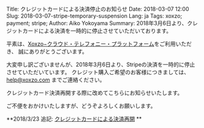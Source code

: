 Title: クレジットカードによる決済停止のお知らせ
Date: 2018-03-07 12:00
Slug: 2018-03-07-stripe-temporary-suspension
Lang: ja
Tags: xoxzo; payment; stripe; 
Author: Aiko Yokoyama
Summary: 2018年3月6日より、クレジットカードによる決済を一時的に停止させていただいております。

平素は、[Xoxzo−クラウド・テレフォニー・プラットフォーム](https://www.xoxzo.com/ja/)をご利用いただき、
誠にありがとうございます。

大変申し訳ございませんが、2018年3月6日より、Stripeの決済を一時的に停止させていただいています。
クレジット購入ご希望のお客様につきましては、 help@xoxzo.com までご連絡ください。

クレジットカード決済再開する際に改めてこちらにお知らせいたします。

ご不便をおかけいたしますが、どうぞよろしくお願いします。

**2018/3/23 追記: [クレジットカードによる決済再開](https://blog.xoxzo.com/ja/2018/03/23/2018-03-23-stripe-resume/) **
